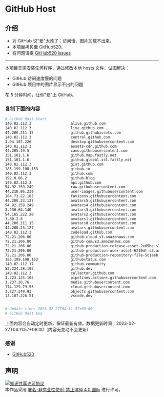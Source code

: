 # GitHub Host
## 介绍
- 对 GitHub 说"爱"太难了：访问慢、图片加载不出来。
- 本项目拷贝至 [GitHub520](https://github.com/521xueweihan/GitHub520)。
- 有问题请提 [GitHub520 issues](https://github.com/521xueweihan/GitHub520/issues/new)

---

本项目无需安装任何程序，通过修改本地 hosts 文件，试图解决：
- GitHub 访问速度慢的问题
- GitHub 项目中的图片显示不出的问题

花 5 分钟时间，让你"爱"上 GitHub。

### 复制下面的内容
```bash
# GitHub Host Start
140.82.112.3                  alive.github.com
140.82.112.3                  live.github.com
44.200.211.15                 github.githubassets.com
140.82.112.3                  central.github.com
3.94.187.226                  desktop.githubusercontent.com
140.82.112.3                  assets-cdn.github.com
44.205.19.5                   camo.githubusercontent.com
151.101.1.6                   github.map.fastly.net
151.101.1.6                   github.global.ssl.fastly.net
140.82.112.3                  gist.github.com
185.199.108.153               github.io
140.82.112.3                  github.com
192.0.66.2                    github.blog
140.82.112.3                  api.github.com
54.92.159.249                 raw.githubusercontent.com
44.210.96.239                 user-images.githubusercontent.com
184.73.22.183                 favicons.githubusercontent.com
44.200.23.127                 avatars5.githubusercontent.com
54.92.159.249                 avatars4.githubusercontent.com
3.236.64.140                  avatars3.githubusercontent.com
54.165.222.20                 avatars2.githubusercontent.com
3.80.2.8                      avatars1.githubusercontent.com
44.200.211.15                 avatars0.githubusercontent.com
44.200.23.127                 avatars.githubusercontent.com
140.82.112.3                  codeload.github.com
72.21.206.80                  github-cloud.s3.amazonaws.com
72.21.206.80                  github-com.s3.amazonaws.com
72.21.206.80                  github-production-release-asset-2e65be.s3.amazonaws.com
72.21.206.80                  github-production-user-asset-6210df.s3.amazonaws.com
72.21.206.80                  github-production-repository-file-5c1aeb.s3.amazonaws.com
185.199.108.153               githubstatus.com
140.82.112.17                 github.community
52.224.38.193                 github.dev
140.82.112.3                  collector.github.com
3.223.125.105                 pipelines.actions.githubusercontent.com
3.237.20.76                   media.githubusercontent.com
174.129.79.53                 cloud.githubusercontent.com
3.227.249.93                  objects.githubusercontent.com
13.107.226.51                 vscode.dev


# Update time: 2023-02-27T04:11:57+08:00
# GitHub Host End

```
上面内容会自动定时更新，保证最新有效。数据更新时间：2023-02-27T04:11:57+08:00（内容无变动不会更新）

### 感谢

- [GitHub520](https://github.com/521xueweihan/GitHub520)

## 声明
<a rel="license" href="https://creativecommons.org/licenses/by-nc-nd/4.0/deed.zh"><img alt="知识共享许可协议" style="border-width: 0" src="https://licensebuttons.net/l/by-nc-nd/4.0/88x31.png"></a><br>本作品采用 <a rel="license" href="https://creativecommons.org/licenses/by-nc-nd/4.0/deed.zh">署名-非商业性使用-禁止演绎 4.0 国际</a> 进行许可。